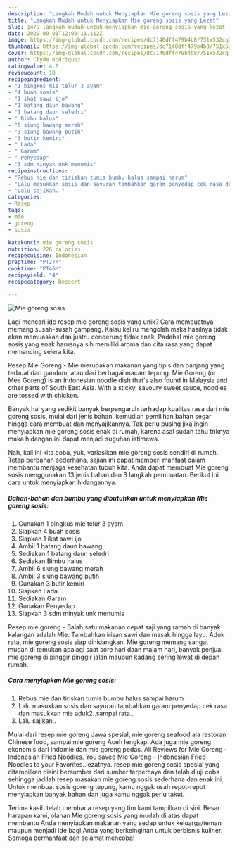 ```yaml
---
description: "Langkah Mudah untuk Menyiapkan Mie goreng sosis yang Lezat"
title: "Langkah Mudah untuk Menyiapkan Mie goreng sosis yang Lezat"
slug: 1479-langkah-mudah-untuk-menyiapkan-mie-goreng-sosis-yang-lezat
date: 2020-09-01T12:08:11.112Z
image: https://img-global.cpcdn.com/recipes/dc7140dff479b4b8/751x532cq70/mie-goreng-sosis-foto-resep-utama.jpg
thumbnail: https://img-global.cpcdn.com/recipes/dc7140dff479b4b8/751x532cq70/mie-goreng-sosis-foto-resep-utama.jpg
cover: https://img-global.cpcdn.com/recipes/dc7140dff479b4b8/751x532cq70/mie-goreng-sosis-foto-resep-utama.jpg
author: Clyde Rodriquez
ratingvalue: 4.6
reviewcount: 10
recipeingredient:
- "1 bingkus mie telur 3 ayam"
- "4 buah sosis"
- "1 ikat sawi ijo"
- "1 batang daun bawang"
- "1 batang daun seledri"
- " Bimbu halus"
- "6 siung bawang merah"
- "3 siung bawang putih"
- "3 butir kemiri"
- " Lada"
- " Garam"
- " Penyedap"
- "3 sdm minyak unk menumis"
recipeinstructions:
- "Rebus mie dan tiriskan tumis bumbu halus sampai harum"
- "Lalu masukkan sosis dan sayuran tambahkan garam penyedap cek rasa dan masukkan mie aduk2..sampai rata.."
- "Lalu sajikan.."
categories:
- Resep
tags:
- mie
- goreng
- sosis

katakunci: mie goreng sosis 
nutrition: 226 calories
recipecuisine: Indonesian
preptime: "PT27M"
cooktime: "PT46M"
recipeyield: "4"
recipecategory: Dessert

---
```



![Mie goreng sosis](https://img-global.cpcdn.com/recipes/dc7140dff479b4b8/751x532cq70/mie-goreng-sosis-foto-resep-utama.jpg)

Lagi mencari ide resep mie goreng sosis yang unik? Cara membuatnya memang susah-susah gampang. Kalau keliru mengolah maka hasilnya tidak akan memuaskan dan justru cenderung tidak enak. Padahal mie goreng sosis yang enak harusnya sih memiliki aroma dan cita rasa yang dapat memancing selera kita.

Resep Mie Goreng - Mie merupakan makanan yang tipis dan panjang yang terbuat dari gandum, atau dari berbagai macam tepung. Mie Goreng (or Mee Goreng) is an Indonesian noodle dish that&#39;s also found in Malaysia and other parts of South East Asia. With a sticky, savoury sweet sauce, noodles are tossed with chicken.

Banyak hal yang sedikit banyak berpengaruh terhadap kualitas rasa dari mie goreng sosis, mulai dari jenis bahan, kemudian pemilihan bahan segar hingga cara membuat dan menyajikannya. Tak perlu pusing jika ingin menyiapkan mie goreng sosis enak di rumah, karena asal sudah tahu triknya maka hidangan ini dapat menjadi suguhan istimewa.


Nah, kali ini kita coba, yuk, variasikan mie goreng sosis sendiri di rumah. Tetap berbahan sederhana, sajian ini dapat memberi manfaat dalam membantu menjaga kesehatan tubuh kita. Anda dapat membuat Mie goreng sosis menggunakan 13 jenis bahan dan 3 langkah pembuatan. Berikut ini cara untuk menyiapkan hidangannya.

<!--inarticleads1-->

##### Bahan-bahan dan bumbu yang dibutuhkan untuk menyiapkan Mie goreng sosis:

1. Gunakan 1 bingkus mie telur 3 ayam
1. Siapkan 4 buah sosis
1. Siapkan 1 ikat sawi ijo
1. Ambil 1 batang daun bawang
1. Sediakan 1 batang daun seledri
1. Sediakan  Bimbu halus
1. Ambil 6 siung bawang merah
1. Ambil 3 siung bawang putih
1. Gunakan 3 butir kemiri
1. Siapkan  Lada
1. Sediakan  Garam
1. Gunakan  Penyedap
1. Siapkan 3 sdm minyak unk menumis


Resep mie goreng - Salah satu makanan cepat saji yang ramah di banyak kalangan adalah Mie. Tambahkan irisan sawi dan masak hingga layu. Aduk rata, mie goreng sosis siap dihidangkan. Mie goreng memang sangat mudah di temukan apalagi saat sore hari daan malam hari, banyak penjual mie goreng di pinggir pinggir jalan maupun kadang sering lewat di depan rumah. 

<!--inarticleads2-->

##### Cara menyiapkan Mie goreng sosis:

1. Rebus mie dan tiriskan tumis bumbu halus sampai harum
1. Lalu masukkan sosis dan sayuran tambahkan garam penyedap cek rasa dan masukkan mie aduk2..sampai rata..
1. Lalu sajikan..


Mulai dari resep mie goreng Jawa spesial, mie goreng seafood ala restoran Chinese food, sampai mie goreng Aceh lengkap. Ada juga mie goreng ekonomis dari Indomie dan mie goreng pedas. All Reviews for Mie Goreng - Indonesian Fried Noodles. You saved Mie Goreng - Indonesian Fried Noodles to your Favorites..lezatnya. resep mie goreng sosis spesial yang ditampilkan disini bersumber dari sumber terpercaya dan telah diuji coba sehingga jadilah resep masakan mie goreng sosis sederhana dan enak ini. Untuk membuat sosis goreng tepung, kamu nggak usah repot-repot menyiapkan banyak bahan dan juga kamu nggak perlu takut. 

Terima kasih telah membaca resep yang tim kami tampilkan di sini. Besar harapan kami, olahan Mie goreng sosis yang mudah di atas dapat membantu Anda menyiapkan makanan yang sedap untuk keluarga/teman maupun menjadi ide bagi Anda yang berkeinginan untuk berbisnis kuliner. Semoga bermanfaat dan selamat mencoba!
